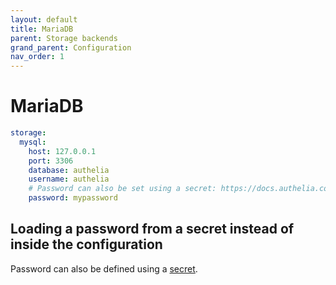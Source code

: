```yaml
---
layout: default
title: MariaDB
parent: Storage backends
grand_parent: Configuration
nav_order: 1
---
```


# MariaDB

```yaml
storage:
  mysql:
    host: 127.0.0.1
    port: 3306
    database: authelia
    username: authelia
    # Password can also be set using a secret: https://docs.authelia.com/configuration/secrets.html
    password: mypassword
```

## Loading a password from a secret instead of inside the configuration
Password can also be defined using a [secret](../secrets.md).
